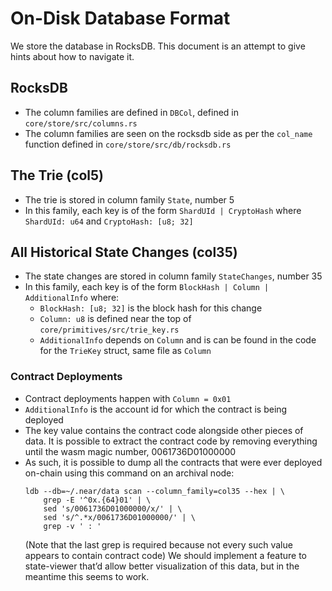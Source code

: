 # On-Disk Database Format

We store the database in RocksDB. This document is an attempt to give hints about how to navigate it.

## RocksDB

- The column families are defined in `DBCol`, defined in `core/store/src/columns.rs`
- The column families are seen on the rocksdb side as per the `col_name` function defined in `core/store/src/db/rocksdb.rs`

## The Trie (col5)

- The trie is stored in column family `State`, number 5
- In this family, each key is of the form `ShardUId | CryptoHash` where `ShardUId: u64` and `CryptoHash: [u8; 32]`

## All Historical State Changes (col35)

- The state changes are stored in column family `StateChanges`, number 35
- In this family, each key is of the form `BlockHash | Column | AdditionalInfo` where:
  + `BlockHash: [u8; 32]` is the block hash for this change
  + `Column: u8` is defined near the top of `core/primitives/src/trie_key.rs`
  + `AdditionalInfo` depends on `Column` and is can be found in the code for the `TrieKey` struct, same file as `Column`

### Contract Deployments

- Contract deployments happen with `Column = 0x01`
- `AdditionalInfo` is the account id for which the contract is being deployed
- The key value contains the contract code alongside other pieces of data. It is possible to extract the contract code by removing everything until the wasm magic number, 0061736D01000000
- As such, it is possible to dump all the contracts that were ever deployed on-chain using this command on an archival node:
  ```
  ldb --db=~/.near/data scan --column_family=col35 --hex | \
      grep -E '^0x.{64}01' | \
      sed 's/0061736D01000000/x/' | \
      sed 's/^.*x/0061736D01000000/' | \
      grep -v ' : '
  ```
  (Note that the last grep is required because not every such value appears to contain contract code)
  We should implement a feature to state-viewer that’d allow better visualization of this data, but in the meantime this seems to work.
